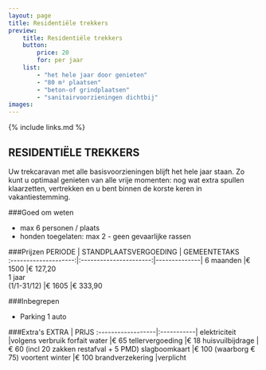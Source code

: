 ```yaml
---
layout: page
title: Residentiële trekkers
preview: 
    title: Residentiële trekkers
    button:
        price: 20
        for: per jaar
    list:
        - "het hele jaar door genieten"
        - "80 m² plaatsen"
        - "beton-of grindplaatsen"
        - "sanitairvoorzieningen dichtbij"
images:
---
```

{% include links.md %}

## RESIDENTIËLE TREKKERS
Uw trekcaravan met alle basisvoorzieningen blijft het hele jaar staan. Zo kunt u optimaal genieten van alle vrije momenten: nog wat extra spullen klaarzetten, vertrekken en u bent binnen de korste keren in vakantiestemming. 

###Goed om weten
- max 6 personen / plaats
- honden toegelaten: max 2 - geen gevaarlijke rassen

###Prijzen
PERIODE               | STANDPLAATSVERGOEDING  | GEMEENTETAKS       
:--------------------:|:----------------------:|--------------|
6 maanden             |€ 1500                  |€ 127,20            
1 jaar<br>(1/1-31/12) |€ 1605                  |€ 333,90                 
 
###Inbegrepen
- Parking 1 auto

###Extra's
EXTRA             | PRIJS 
:------------------|:-----------|
elektriciteit      |volgens verbruik 
forfait water      |€ 65
tellervergoeding   |€ 18
huisvuilbijdrage   |€ 60 (incl 20 zakken restafval + 5 PMD)
slagboomkaart      |€ 100 (waarborg € 75)
voortent winter    |€ 100
brandverzekering   |verplicht

